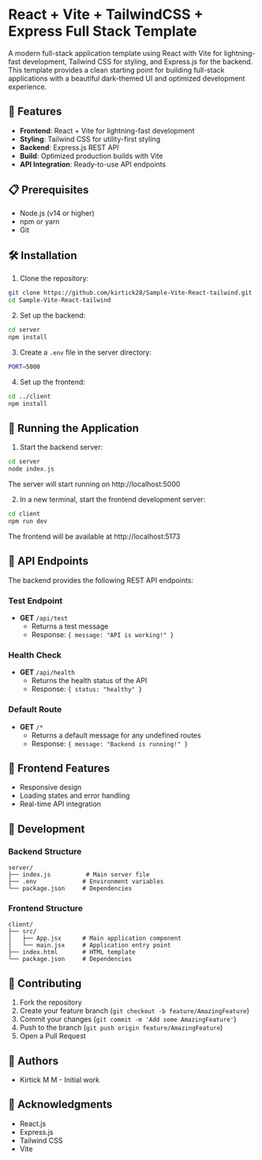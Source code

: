 # React + Vite + TailwindCSS + Express Full Stack Template

A modern full-stack application template using React with Vite for lightning-fast development, Tailwind CSS for styling, and Express.js for the backend. This template provides a clean starting point for building full-stack applications with a beautiful dark-themed UI and optimized development experience.

## 🚀 Features

- **Frontend**: React + Vite for lightning-fast development
- **Styling**: Tailwind CSS for utility-first styling
- **Backend**: Express.js REST API
- **Build**: Optimized production builds with Vite
- **API Integration**: Ready-to-use API endpoints

## 📋 Prerequisites

- Node.js (v14 or higher)
- npm or yarn
- Git

## 🛠️ Installation

1. Clone the repository:

```bash
git clone https://github.com/kirtick28/Sample-Vite-React-tailwind.git
cd Sample-Vite-React-tailwind
```

2. Set up the backend:

```bash
cd server
npm install
```

3. Create a `.env` file in the server directory:

```bash
PORT=5000
```

4. Set up the frontend:

```bash
cd ../client
npm install
```

## 🚀 Running the Application

1. Start the backend server:

```bash
cd server
node index.js
```

The server will start running on http://localhost:5000

2. In a new terminal, start the frontend development server:

```bash
cd client
npm run dev
```

The frontend will be available at http://localhost:5173

## 📡 API Endpoints

The backend provides the following REST API endpoints:

### Test Endpoint

- **GET** `/api/test`
  - Returns a test message
  - Response: `{ message: "API is working!" }`

### Health Check

- **GET** `/api/health`
  - Returns the health status of the API
  - Response: `{ status: "healthy" }`

### Default Route

- **GET** `/*`
  - Returns a default message for any undefined routes
  - Response: `{ message: "Backend is running!" }`

## 🎨 Frontend Features

- Responsive design
- Loading states and error handling
- Real-time API integration

## 🔧 Development

### Backend Structure

```
server/
├── index.js          # Main server file
├── .env             # Environment variables
└── package.json     # Dependencies
```

### Frontend Structure

```
client/
├── src/
│   ├── App.jsx      # Main application component
│   └── main.jsx     # Application entry point
├── index.html       # HTML template
└── package.json     # Dependencies
```

## 🤝 Contributing

1. Fork the repository
2. Create your feature branch (`git checkout -b feature/AmazingFeature`)
3. Commit your changes (`git commit -m 'Add some AmazingFeature'`)
4. Push to the branch (`git push origin feature/AmazingFeature`)
5. Open a Pull Request

## 👥 Authors

- Kirtick M M - Initial work

## 🙏 Acknowledgments

- React.js
- Express.js
- Tailwind CSS
- Vite
